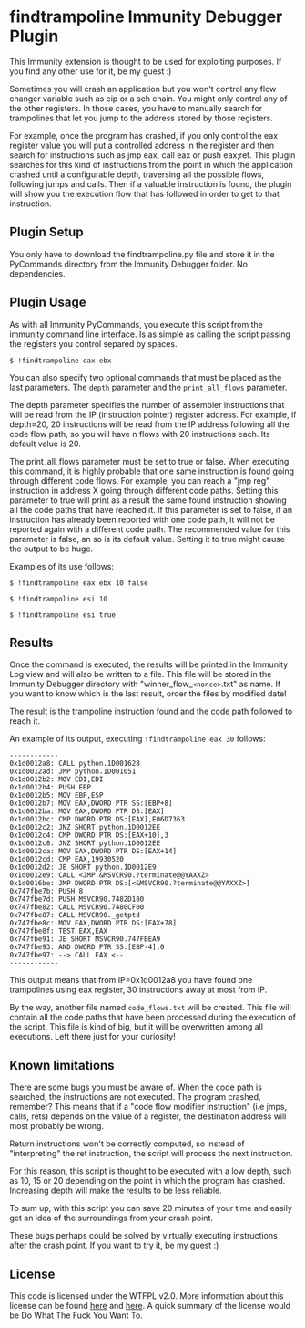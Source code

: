 findtrampoline Immunity Debugger Plugin
=======================================

This Immunity extension is thought to be used for exploiting purposes. If you
find any other use for it, be my guest :)

Sometimes you will crash an application but you won't control any flow changer
variable such as eip or a seh chain. You might only control any of the other
registers. In those cases, you have to manually search for trampolines that let
you jump to the address stored by those registers. 

For example, once the program has crashed, if you only control the eax register
value you will put a controlled address in the register and then search for
instructions such as jmp eax, call eax or push eax;ret. This plugin searches
for this kind of instructions from the point in which the application crashed
until a configurable depth, traversing all the possible flows, following jumps
and calls. Then if a valuable instruction is found, the plugin will show you
the execution flow that has followed in order to get to that instruction.

Plugin Setup
------------

You only have to download the findtrampoline.py file and store it in the
PyCommands directory from the Immunity Debugger folder. No dependencies.

Plugin Usage
------------

As with all Immunity PyCommands, you execute this script from the immunity
command line interface. Is as simple as calling the script passing the
registers you control separed by spaces.

    $ !findtrampoline eax ebx

You can also specify two optional commands that must be placed as the last
parameters. 
The `depth` parameter and the `print_all_flows` parameter.

The depth parameter specifies the number of assembler instructions that will be
read from the IP (instruction pointer) register address. For example, if
depth=20, 20 instructions will be read from the IP address following all the
code flow path, so you will have n flows with 20 instructions each. Its default
value is 20.

The print_all_flows parameter must be set to true or false. When executing this
command, it is highly probable that one same instruction is found going through
different code flows. For example, you can reach a "jmp reg" instruction in
address X going through different code paths.
Setting this parameter to true will print as a result the same found
instruction showing all the code paths that have reached it. If this parameter
is set to false, if an instruction has already been reported with one code
path, it will not be reported again with a different code path. 
The recommended value for this parameter is false, an so is its default value.
Setting it to true might cause the output to be huge.

Examples of its use follows:

    $ !findtrampoline eax ebx 10 false

    $ !findtrampoline esi 10

    $ !findtrampoline esi true

Results
-------

Once the command is executed, the results will be printed in the Immunity
Log view and will also be written to a file. This file will be stored in the
Immunity Debugger directory with "winner_flow_`<nonce>`.txt" as name. If you want
to know which is the last result, order the files by modified date!

The result is the trampoline instruction found and the code path followed to 
reach it.

An example of its output, executing `!findtrampoline eax 30` follows:

```
------------
0x1d0012a8: CALL python.1D001628
0x1d0012ad: JMP python.1D001051
0x1d0012b2: MOV EDI,EDI
0x1d0012b4: PUSH EBP
0x1d0012b5: MOV EBP,ESP
0x1d0012b7: MOV EAX,DWORD PTR SS:[EBP+8]
0x1d0012ba: MOV EAX,DWORD PTR DS:[EAX]
0x1d0012bc: CMP DWORD PTR DS:[EAX],E06D7363
0x1d0012c2: JNZ SHORT python.1D0012EE
0x1d0012c4: CMP DWORD PTR DS:[EAX+10],3
0x1d0012c8: JNZ SHORT python.1D0012EE
0x1d0012ca: MOV EAX,DWORD PTR DS:[EAX+14]
0x1d0012cd: CMP EAX,19930520
0x1d0012d2: JE SHORT python.1D0012E9
0x1d0012e9: CALL <JMP.&MSVCR90.?terminate@@YAXXZ>
0x1d0016be: JMP DWORD PTR DS:[<&MSVCR90.?terminate@@YAXXZ>]
0x747fbe7b: PUSH 8
0x747fbe7d: PUSH MSVCR90.7482D180
0x747fbe82: CALL MSVCR90.7480CF00
0x747fbe87: CALL MSVCR90._getptd
0x747fbe8c: MOV EAX,DWORD PTR DS:[EAX+78]
0x747fbe8f: TEST EAX,EAX
0x747fbe91: JE SHORT MSVCR90.747FBEA9
0x747fbe93: AND DWORD PTR SS:[EBP-4],0
0x747fbe97: --> CALL EAX <--
------------
```

This output means that from IP=0x1d0012a8 you have found one trampolines using
eax register, 30 instructions away at most from IP.

By the way, another file named `code_flows.txt` will be created. This file will
contain all the code paths that have been processed during the execution of the
script. This file is kind of big, but it will be overwritten among all 
executions. Left there just for your curiosity!

Known limitations
----------------

There are some bugs you must be aware of. When the code path is searched, the 
instructions are not executed. The program crashed, remember? This means that 
if a "code flow modifier instruction" (i.e jmps, calls, rets) depends on the 
value of a register, the destination address will most probably be wrong.

Return instructions won't be correctly computed, so instead of "interpreting"
the ret instruction, the script will process the next instruction.

For this reason, this script is thought to be executed with a low depth, such 
as 10, 15 or 20 depending on the point in which the program has crashed. 
Increasing depth will make the results to be less reliable.

To sum up, with this script you can save 20 minutes of your time and easily 
get an idea of the surroundings from your crash point.

These bugs perhaps could be solved by virtually executing instructions after 
the crash point. If you want to try it, be my guest :) 

License
-------

This code is licensed under the WTFPL v2.0. More information about this license
can be found [here](http://es.wikipedia.org/wiki/WTFPL) and [here](https://tldrlegal.com/license/do-wtf-you-want-to-public-license-v2-(wtfpl-2.0)).
A quick summary of the license would be Do What The Fuck You Want To.

